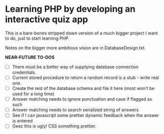 # Learning PHP by developing an interactive quiz app

This is a bare-bones stripped down version of a much bigger project I want to do, just
to start learning PHP.

Notes on the bigger more ambitious vision are in DatabaseDesign.txt.

**NEAR-FUTURE TO-DOS**

- [ ] There must be a better way of supplying database connection credentials.
- [ ] Current stored procedure to return a random record is a stub - write real one.
- [ ] Create the rest of the database schema and file it here (most won't be used for a long time)
- [ ] Answer matching needs to ignore punctuation and case if flagged as such
- [ ] Answer matching needs to search serialized string of answers
- [ ] See if I can javascript some prettier dynamic feedback when the answer is entered
- [ ] Geez this is ugly! CSS something prettier.
